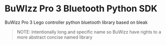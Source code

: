# BuWIzz Pro 3 Bluetooth Python SDK

BuWizz Pro 3 Lego controller python bluetooth library based on bleak

> NOTE: Intentionally long and specific name so BuWizz have rights to a more abstract concise named library